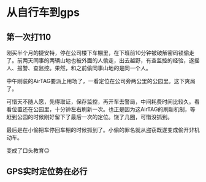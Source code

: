 # 从自行车到gps

## 第一次打110

刚买半个月的捷安特，停在公司楼下车棚里，在下班前10分钟被破解密码锁偷走了。前两天同事的两辆山地也被外面的人偷走，出去越野，有查监控的经验，遂摇人、报警、查监控。果然，和之前偷同事山地的是同一个人。

中午刚装的AirTAG要派上用场了，一看定位在公司旁两公里的公园里。这下爽局了。

可惜天不随人愿，先得取证，保存监控，再开车去警局，中间耗费时间比较久。看看位置还在公园里，十分钟左右刷新一次。也正是因为这AirTAG的刷新机制，等赶到公园的时候刚好留下了最后一次的定位。饶了几圈，可惜没抓到。

最后是在小偷把车停回车棚的时候抓到了。小偷的罪名就从盗窃既遂变成偷开非机动车。

变成了口头教育☹️

## GPS实时定位势在必行


